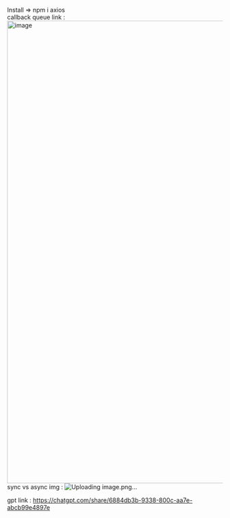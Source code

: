 Install  => npm i axios  
callback queue link : <img width="1920" height="1080" alt="image" src="https://github.com/user-attachments/assets/df1c0fd0-db68-45e1-89f2-878bbe07d6d6" />
sync vs async img : ![Uploading image.png…]()

gpt link : https://chatgpt.com/share/6884db3b-9338-800c-aa7e-abcb99e4897e
